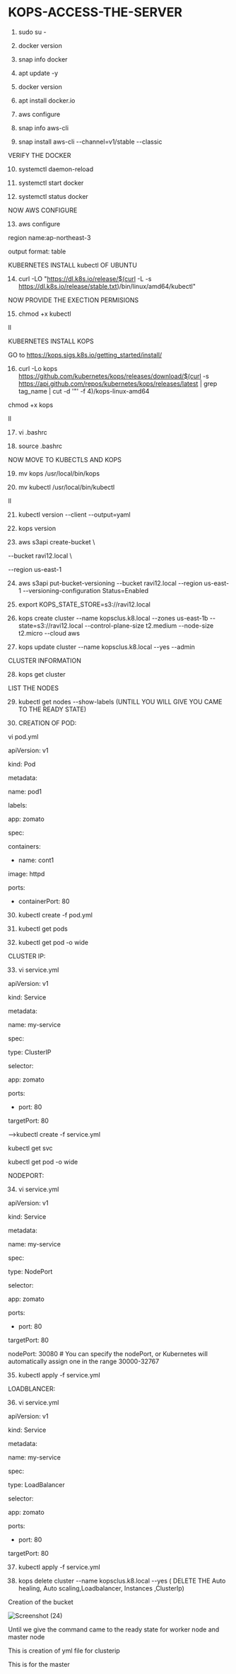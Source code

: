# KOPS-ACCESS-THE-SERVER

1. sudo su -

2. docker version

3. snap info docker

4. apt update -y

5. docker version

6. apt install docker.io

7. aws configure

8. snap info aws-cli

9. snap install aws-cli --channel=v1/stable --classic

VERIFY THE DOCKER

10. systemctl daemon-reload

11. systemctl start docker

12. systemctl status docker

NOW AWS CONFIGURE

13. aws configure

region name:ap-northeast-3

output format: table

KUBERNETES INSTALL kubectl OF UBUNTU

14. curl -LO "https://dl.k8s.io/release/$(curl -L -s https://dl.k8s.io/release/stable.txt)/bin/linux/amd64/kubectl"

NOW PROVIDE THE EXECTION PERMISIONS

15. chmod +x kubectl

ll

KUBERNETES INSTALL KOPS

GO to https://kops.sigs.k8s.io/getting_started/install/

16. curl -Lo kops https://github.com/kubernetes/kops/releases/download/$(curl -s https://api.github.com/repos/kubernetes/kops/releases/latest | grep tag_name | cut -d '"' -f 4)/kops-linux-amd64

chmod +x kops

ll

17. vi .bashrc

18. source .bashrc

NOW MOVE TO KUBECTLS AND KOPS

19. mv kops /usr/local/bin/kops

20. mv kubectl /usr/local/bin/kubectl

ll

21. kubectl version --client --output=yaml

22. kops version

23. aws s3api create-bucket \

--bucket ravi12.local \

--region us-east-1


24. aws s3api put-bucket-versioning --bucket ravi12.local --region us-east-1 --versioning-configuration Status=Enabled

25. export KOPS_STATE_STORE=s3://ravi12.local

26. kops create cluster --name kopsclus.k8.local --zones us-east-1b --state=s3://ravi12.local --control-plane-size t2.medium --node-size t2.micro --cloud aws

27. kops update cluster --name kopsclus.k8.local --yes --admin

CLUSTER INFORMATION

28. kops get cluster

LIST THE NODES

29. kubectl get nodes --show-labels (UNTILL YOU WILL GIVE YOU CAME TO THE READY STATE)

30. CREATION OF POD:

vi pod.yml

apiVersion: v1

kind: Pod

metadata:

name: pod1

labels:

app: zomato

spec:

containers:

- name: cont1

image: httpd

ports:

- containerPort: 80

30. kubectl create -f pod.yml

31. kubectl get pods

32. kubectl get pod -o wide


CLUSTER IP:

33. vi service.yml

apiVersion: v1

kind: Service

metadata:

name: my-service

spec:

type: ClusterIP

selector:

app: zomato

ports:

- port: 80

targetPort: 80

-->kubectl create -f service.yml

kubectl get svc

kubectl get pod -o wide


NODEPORT:


34. vi service.yml

apiVersion: v1

kind: Service

metadata:

name: my-service

spec:

type: NodePort

selector:

app: zomato

ports:

- port: 80

targetPort: 80

nodePort: 30080 # You can specify the nodePort, or Kubernetes will automatically assign one in the range 30000-32767

35. kubectl apply -f service.yml


LOADBLANCER:


36. vi service.yml

apiVersion: v1

kind: Service

metadata:

name: my-service

spec:

type: LoadBalancer

selector:

app: zomato

ports:

- port: 80

targetPort: 80

37. kubectl apply -f service.yml

38. kops delete cluster --name kopsclus.k8.local --yes ( DELETE THE Auto healing, Auto scaling,Loadbalancer, Instances ,ClusterIp)


Creation of the bucket

![Screenshot (24)](https://github.com/user-attachments/assets/588742cf-a7b2-417c-963d-e95e3d19b037)


Until we give the command came to the ready state for worker node and master node





This is creation of yml file for clusterip




This is for the master
